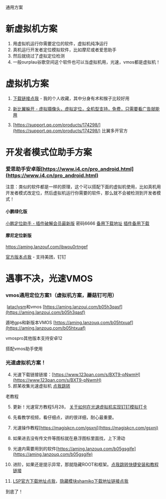 通用方案

# 新虚拟机方案

1. 用虚拟机运行你需要定位的软件，虚拟机纯净运行
2. 真机运行开发者定位模拟软件，比如摩尼或者爱思助手
3. 然后就绕过了虚拟定位检测
4. 一般ourplau谷歌空间这个软件也可以当虚拟机用，光速，vmos都是虚拟机！



# 虚拟机方案

1. [下载链接点我](https://aming.lanzouv.com/b05hetnnc) - 我的个人收藏，其中分身有术和猴子比较好用

2. [新比翼躲开 - 虚拟摄像头，虚拟定位，全机型支持，免费，只需要看广告就能用](https://sudami.lanzoul.com/ie0kY0bz56be?w1=)

  3. [https://support.qq.com/products/174298/](https://support.qq.com/products/174298/)  比翼多开官方



# 开发者模式位助手方案

### 爱思助手安卓版[https://www.i4.cn/pro_android.html](https://www.i4.cn/pro_android.html)

注意：类似的软件都是一样的原理，这个可以搭配下面的虚拟机使用，比如真机用开发者模式改定位，然后虚拟机运行你需要的软件，那么就不会被检测到开发者模式！

#### 小鹏绿化版

[小鹏定位助手 - 插件破解会员最新版](https://that.lanzoue.com/b07cm5c0j) 密码6666  [备用下载地址](https://aming.lanzouf.com/ic8bn0s70lsf) [插件备用下载](https://aming.lanzouf.com/ikmsw0s70kri)

#### 摩尼定位新版

https://aming.lanzouf.com/ibwou0rtngef

[官方版本点我](https://moni.bangnimang.net/#header3-k) - 支持美团，钉钉

# 遇事不决，光速VMOS

### vmos通用定位方案1（虚拟机方案，蘑菇钉可用）

 [lataclysm](https://aming.lanzoui.com/incjqnp1pyd)和vmos    [https://aming.lanzoui.com/b05h3qasf](https://aming.lanzoui.com/b05h3qasf)

遁地gps和新版本VMOS   [https://aming.lanzouq.com/b05htxuaf](https://aming.lanzouq.com/b05htxuaf)

  vmospro其他版本支持安卓12

  搭配vmos助手使用



### **光速虚拟机方案！**

4. 光速下载链接链接：[https://www.123pan.com/s/BXT9-pNwmH](https://www.123pan.com/s/BXT9-pNwmH)
4. 颜某收集光速虚拟机 [点我跳转](https://wp.haoruan.cc/%E9%A2%9C%E6%9F%90%E7%BD%91%E7%9B%98/%E6%B5%8B%E8%AF%95/%E5%85%89%E9%80%9F%E8%99%9A%E6%8B%9F%E6%9C%BA%F0%9F%92%97)

老教程

5. 更新！光速官方教程5月28， [关于如何在光速虚拟机实现钉钉模拟打卡](https://cu3jyccx1k.feishu.cn/docs/doccnQBuQozzZ9yk2k7qoWxDwLw)

6. 先看教学视频，看仔细点，讲的很详细，耐心最重要。

7. 光速操作教程[https://magiskcn.com/gsxnj](https://magiskcn.com/gsxnj)

8. 如果进去没有传文件等图标就在悬浮图标里面找，上下滑动

9. 光速内需要用到的软件[https://aming.lanzouq.com/b05gsgife](https://aming.lanzouq.com/b05gsgife)

10. 进阶，如果还是提示异常，那就隐藏ROOT和框架。[点我跳转快捷安装和教程链接](https://magiskcn.com/shamiko-install)

11. [LSP官方下载地址点我](https://cithub.icu/LSPosed/LSPosed/releases)，[隐藏模块shamiko下载地址链接点我](https://cithub.icu/LSPosed/LSPosed.github.io/releases)





到底了！

